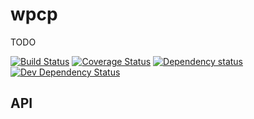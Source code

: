 wpcp
================

TODO

[![Build Status](https://api.travis-ci.org/paroga/node-wpcp.png)](https://travis-ci.org/paroga/node-wpcp)
[![Coverage Status](https://coveralls.io/repos/paroga/node-wpcp/badge.png?branch=master)](https://coveralls.io/r/paroga/node-wpcp?branch=master)
[![Dependency status](https://david-dm.org/paroga/node-wpcp/status.png)](https://david-dm.org/paroga/node-wpcp#info=dependencies&view=table)
[![Dev Dependency Status](https://david-dm.org/paroga/node-wpcp/dev-status.png)](https://david-dm.org/paroga/node-wpcp#info=devDependencies&view=table)

API
---
